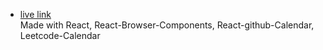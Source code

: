 - [live link](https://stats-in-a-browser.netlify.app/)
<br>Made with React, React-Browser-Components, React-github-Calendar, Leetcode-Calendar
